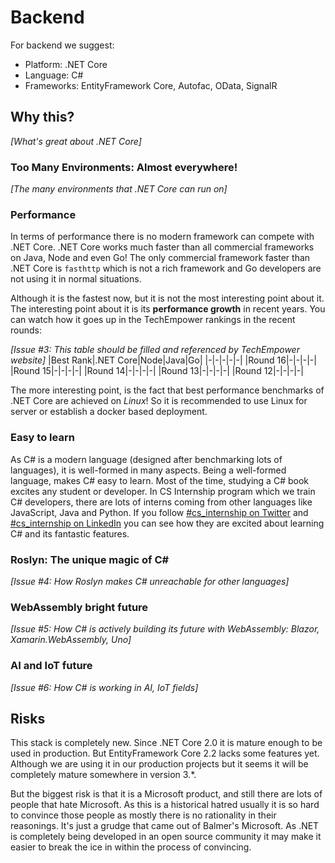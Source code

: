 # Backend

For backend we suggest:
- Platform: .NET Core
- Language: C#
- Frameworks: EntityFramework Core, Autofac, OData, SignalR

## Why this?
_[What's great about .NET Core]_

### Too Many Environments: Almost everywhere!

_[The many environments that .NET Core can run on]_


### Performance

In terms of performance there is no modern framework can compete with .NET Core. .NET Core works much faster than all commercial frameworks on Java, Node and even Go! The only commercial framework faster than .NET Core is `fasthttp` which is not a rich framework and Go developers are not using it in normal situations.

Although it is the fastest now, but it is not the most interesting point about it. The interesting point about it is its **performance growth** in recent years. You can watch how it goes up in the TechEmpower rankings in the recent rounds:

_[Issue #3: This table should be filled and referenced by TechEmpower website]_
|Best Rank|.NET Core|Node|Java|Go|
|-|-|-|-|-|
|Round 16|-|-|-|-|
|Round 15|-|-|-|-|
|Round 14|-|-|-|-|
|Round 13|-|-|-|-|
|Round 12|-|-|-|-|

The more interesting point, is the fact that best performance benchmarks of .NET Core are achieved on _Linux_! So it is recommended to use Linux for server or establish a docker based deployment.

### Easy to learn
As C# is a modern language (designed after benchmarking lots of languages), it is well-formed in many aspects.
Being a well-formed language, makes C# easy to learn. Most of the time, studying a C# book excites any student or developer. In CS Internship program which we train C# developers, there are lots of interns coming from other languages like JavaScript, Java and Python. If you follow [#cs_internship on Twitter](https://twitter.com/hashtag/cs_internship) and [#cs_internship on LinkedIn](https://www.linkedin.com/feed/hashtag/?keywords=%23cs_internship) you can see how they are excited about learning C# and its fantastic features.

### Roslyn: The unique magic of C#
_[Issue #4: How Roslyn makes C# unreachable for other languages]_

### WebAssembly bright future 
_[Issue #5: How C# is actively building its future with WebAssembly: Blazor, Xamarin.WebAssembly, Uno]_

### AI and IoT future
_[Issue #6: How C# is working in AI, IoT fields]_

## Risks
This stack is completely new. Since .NET Core 2.0 it is mature enough to be used in production. But EntityFramework Core 2.2 lacks some features yet. Although we are using it in our production projects but it seems it will be completely mature somewhere in version 3.*.

But the biggest risk is that it is a Microsoft product, and still there are lots of people that hate Microsoft. As this is a historical hatred usually it is so hard to convince those people as mostly there is no rationality in their reasonings. It's just a grudge that came out of Balmer's Microsoft. As .NET is completely being developed in an open source community it may make it easier to break the ice in within the process of convincing.

